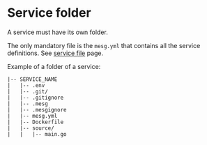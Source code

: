 # Service folder

A service must have its own folder.

The only mandatory file is the `mesg.yml` that contains all the service definitions. See [service file](/./service/develop/service-file.md) page.

Example of a folder of a service:

```
|-- SERVICE_NAME
|   |-- .env
|   |-- .git/
|   |-- .gitignore
|   |-- .mesg
|   |-- .mesgignore
|   |-- mesg.yml
|   |-- Dockerfile
|   |-- source/
|   |   |-- main.go
```



